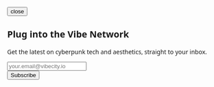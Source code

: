 <html><head>
<meta charset="utf-8"/>
<link crossorigin="" href="https://fonts.gstatic.com/" rel="preconnect"/>
<link as="style" href="https://fonts.googleapis.com/css2?display=swap&amp;family=Noto+Sans%3Awght%40400%3B500%3B700%3B900&amp;family=Space+Grotesk%3Awght%40400%3B500%3B700" onload="this.rel='stylesheet'" rel="stylesheet"/>
<link href="https://fonts.googleapis.com/css2?family=Material+Symbols+Outlined" rel="stylesheet"/>
<title>Stitch Design</title>
<link href="data:image/x-icon;base64," rel="icon" type="image/x-icon"/>
<script src="https://cdn.tailwindcss.com?plugins=forms,container-queries"></script>
<style type="text/tailwindcss">
      :root {
        --primary-color: #8013ec;
      }
      .neon-glow {
        box-shadow: 0 0 5px var(--primary-color), 0 0 10px var(--primary-color), 0 0 20px var(--primary-color), 0 0 40px var(--primary-color);
      }
      .neon-glow-subtle {
        box-shadow: 0 0 2px var(--primary-color), 0 0 5px var(--primary-color), 0 0 10px var(--primary-color);
      }
    </style>
</head>
<body class="bg-gray-900 bg-opacity-50">
<div class="relative flex h-auto min-h-screen w-full flex-col bg-transparent dark group/design-root overflow-x-hidden" style='font-family: "Space Grotesk", "Noto Sans", sans-serif;'>
<div class="fixed inset-0 bg-[#110c18] bg-opacity-80 backdrop-blur-sm flex items-center justify-center p-4 z-50">
<div class="relative bg-[#1a1122] border border-[#4d3267] rounded-xl shadow-lg w-full max-w-md p-8 neon-glow-subtle">
<button class="absolute top-4 right-4 text-[#ad92c9] hover:text-white">
<span class="material-symbols-outlined">
                    close
                </span>
</button>
<div class="text-center">
<h2 class="text-3xl font-bold text-white mb-2 tracking-wider">Plug into the Vibe Network</h2>
<p class="text-[#ad92c9] mb-8">Get the latest on cyberpunk tech and aesthetics, straight to your inbox.</p>
</div>
<form class="flex flex-col gap-6">
<div class="relative">
<input class="form-input w-full rounded-lg text-white bg-[#261933] border-2 border-[#4d3267] focus:border-[var(--primary-color)] focus:ring-0 h-14 placeholder:text-[#6c5880] px-4 text-base transition-all duration-300 neon-glow-subtle focus:neon-glow" placeholder="your.email@vibecity.io" type="email"/>
</div>
<button class="flex items-center justify-center rounded-lg h-12 px-6 bg-[var(--primary-color)] text-white text-lg font-bold tracking-widest uppercase hover:bg-opacity-90 transition-all duration-300 neon-glow">
<span>Subscribe</span>
</button>
</form>
</div>
</div>
</div>

</body></html>